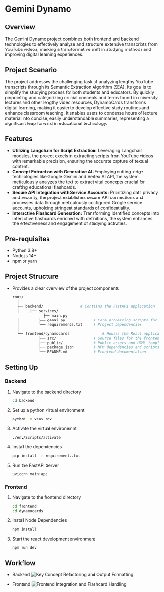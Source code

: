 # Gemini Dynamo

## Overview
The Gemini Dynamo project combines both frontend and backend technologies to effectively analyze and structure extensive transcripts from YouTube videos, marking a transformative shift in studying methods and improving digital learning experiences.

## Project Scenario
The project addresses the challenging task of analyzing lengthy YouTube transcripts through its Semantic Extraction Algorithm (SEA). Its goal is to simplify the studying process for both students and educators. By quickly pinpointing and categorizing crucial concepts and terms found in university lectures and other lengthy video resources, DynamoCards transforms digital learning, making it easier to develop effective study routines and enhance classroom teaching. It enables users to condense hours of lecture material into concise, easily understandable summaries, representing a significant leap forward in educational technology.

## Features

- **Utilizing Langchain for Script Extraction:** Leveraging Langchain modules, the project excels in extracting scripts from YouTube videos with remarkable precision, ensuring the accurate capture of textual content.
- **Concept Extraction with Generative AI:** Employing cutting-edge technologies like Google Gemini and Vertex AI API, the system meticulously analyzes the text to extract vital concepts crucial for crafting educational flashcards.
- **Secure API Integration with Service Accounts:** Prioritizing data privacy and security, the project establishes secure API connections and processes data through meticulously configured Google service accounts, upholding stringent standards of confidentiality.
- **Interactive Flashcard Generation:** Transforming identified concepts into interactive flashcards enriched with definitions, the system enhances the effectiveness and engagement of studying activities.

## Pre-requisites

- Python 3.8+
- Node.js 14+
- npm or yarn
  
## Project Structure
- Provides a clear overview of the project components
  ```sh
  root/
    │
    ├── backend/                 # Contains the FastAPI application
    │     ├── services/
                ├── main.py              
    │         ├── genai.py             # Core processing scripts for video analysis
    │         └── requirements.txt     # Project Dependencies
    │
    └── frontend/dynamocards               # Houses the React application
              ├── src/                 # Source files for the frontend
              ├── public/              # Public assets and HTML template
              ├── package.json         # NPM dependencies and scripts
              └── README.md            # Frontend documentation


## Setting Up

### Backend

1. Navigate to the backend directory
   ```sh
   cd backend
2. Set up a python virtual environment
   ```sh
   python -m venv env
3. Activate the virtual environemnt
   ```sh
   ./env/Scripts/activate
4. Install the dependencies
   ```sh
   pip install -r requirements.txt
5. Run the FastAPI Server
   ```sh
   uvicorn main:app

### Frontend

1. Navigate to the frontend directory
   ```sh
   cd frontend
   cd dynamocards
2. Install Node Dependencies
   ```sh
   npm install
3. Start the react development environment
   ```sh
   npm run dev

## Workflow

- Backend
  ![Key Concept Refactoring and Output Formatting](https://github.com/mayankpujara/gemini-dynamo/assets/76840933/1351bcbe-9ef3-4606-a54f-9799b854b0e8)

- Frontend
  ![Frontend Integration and Flashcard Handling](https://github.com/mayankpujara/gemini-dynamo/assets/76840933/17a940cc-f624-4b35-9ed4-371a65c74072)

